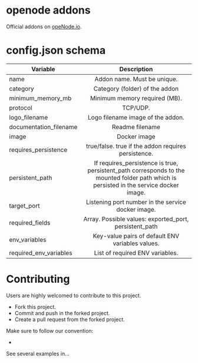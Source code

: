 # openode addons

Official addons on [opeNode.io](https://www.openode.io/).

# config.json schema

| Variable        | Description |
| ------------- |:-------------:|
|  name     | Addon name. Must be unique. |
|  category     | Category (folder) of the addon |
| minimum\_memory\_mb | Minimum memory required (MB). |
| protocol | TCP/UDP. |
| logo\_filename | Logo filename image of the addon. |
| documentation\_filename | Readme filename |
| image | Docker image |
| requires\_persistence | true/false. true if the addon requires persistence. |
| persistent\_path | If requires\_persistence is true, persistent\_path corresponds to the mounted folder path which is persisted in the service docker image. |
| target\_port | Listening port number in the service docker image. |
| required\_fields | Array. Possible values: exported\_port, persistent\_path |
| env\_variables | Key-value pairs of default ENV variables values. |
| required\_env\_variables | List of required ENV variables. |

# Contributing

Users are highly welcomed to contribute to this project. 

* Fork this project.
* Commit and push in the forked project.
* Create a pull request from the forked project.

Make sure to follow our convention:

* 

See several examples in...
